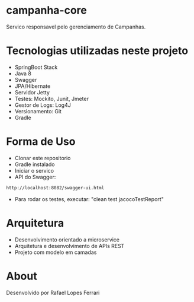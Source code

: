 # campanha-core

Servico responsavel pelo gerenciamento de Campanhas.

# Tecnologias utilizadas neste projeto

- SpringBoot Stack
- Java 8
- Swagger
- JPA/Hibernate
- Servidor Jetty
- Testes: Mockito, Junit, Jmeter
- Gestor de Logs: Log4J
- Versionamento: Git
- Gradle

# Forma de Uso

- Clonar este repositorio
- Gradle instalado
- Iniciar o servico
- API do Swagger: 
```bash
http://localhost:8082/swagger-ui.html
```
- Para rodar os testes, executar: "clean test jacocoTestReport"

# Arquitetura

- Desenvolvimento orientado a microservice
- Arquitetura e desenvolvimento de APIs REST
- Projeto com modelo em camadas

# About

Desenvolvido por Rafael Lopes Ferrari

